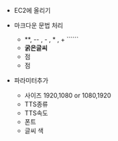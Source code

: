  - EC2에 올리기
 - 마크다운 문법 처리
   - **, -- , - , * , + ``````
   - **굵은글씨**
   * 점
   + 점

 - 파라미터추가
   - 사이즈 1920,1080 or 1080,1920
   - TTS종류
   - TTS속도
   - 폰트
   - 글씨 색